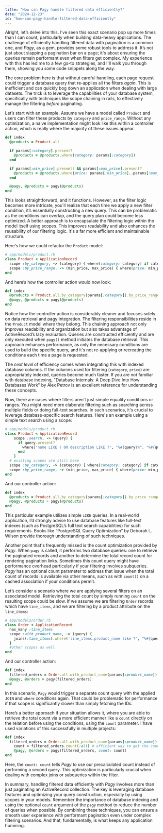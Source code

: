 ```yaml
---
title: "How can Pagy handle filtered data efficiently?"
date: "2024-12-23"
id: "how-can-pagy-handle-filtered-data-efficiently"
---
```


Alright, let’s delve into this. I’ve seen this exact scenario pop up more times than I can count, particularly when building data-heavy applications. The challenge of efficiently handling filtered data with pagination is a common one, and *Pagy*, as a gem, provides some robust tools to address it. It’s not just about slapping a pagination bar on a page; it's about ensuring the queries remain performant even when filters get complex. My experience with this has led me to a few go-to strategies, and I'll walk you through them, showing you some code snippets along the way.

The core problem here is that without careful handling, each page request could trigger a database query that re-applies all the filters *again*. This is inefficient and can quickly bog down an application when dealing with large datasets. The trick is to leverage the capabilities of your database system, specifically with techniques like scope chaining in rails, to effectively manage the filtering *before* paginating.

Let’s start with an example. Assume we have a model called `Product` and users can filter these products by `category` and `price_range`. Without any optimization, a naive implementation might look like this within a controller action, which is really where the majority of these issues appear.

```ruby
def index
  @products = Product.all

  if params[:category].present?
    @products = @products.where(category: params[:category])
  end

  if params[:min_price].present? && params[:max_price].present?
    @products = @products.where(price: params[:min_price]..params[:max_price])
  end

  @pagy, @products = pagy(@products)
end
```

This looks straightforward, and it functions. However, as the filter logic becomes more intricate, you'll realize that each time we apply a new filter condition, it’s essentially constructing a new query. This can be problematic as the conditions can overlap, and the query plan could become less optimized. A better approach is to encapsulate the filtering logic within the model itself using scopes. This improves readability and also enhances the reusability of our filtering logic. It's a far more efficient and maintainable structure.

Here's how we could refactor the `Product` model:

```ruby
# app/models/product.rb
class Product < ApplicationRecord
  scope :by_category, -> (category) { where(category: category) if category.present? }
  scope :by_price_range, -> (min_price, max_price) { where(price: min_price..max_price) if min_price.present? && max_price.present? }
end
```

And here’s how the controller action would now look:

```ruby
def index
  @products = Product.all.by_category(params[:category]).by_price_range(params[:min_price], params[:max_price])
  @pagy, @products = pagy(@products)
end
```

Notice how the controller action is considerably cleaner and focuses solely on data retrieval and pagy integration. The filtering responsibilities reside in the `Product` model where they belong. This chaining approach not only improves readability and organization but also takes advantage of ActiveRecord’s lazy evaluation. Queries are constructed efficiently and are only executed when `pagy()` method initiates the database retrieval. This approach enhances performance, as only the necessary conditions are used to build the specific query, and it's not re-applying or recreating the conditions each time a page is requested.

The *next level* of efficiency comes when integrating this with indexed database columns. If the columns used for filtering (`category`, `price`) are appropriately indexed, queries become much faster. If you are not familiar with database indexing, "Database Internals: A Deep Dive Into How Databases Work" by Alex Petrov is an excellent reference for understanding these concepts.

Now, there are cases where filters aren’t just simple equality conditions or ranges. You might need more elaborate filtering such as searching across multiple fields or doing full-text searches. In such scenarios, it's crucial to leverage database-specific search features. Here's an example using a simple text search using a scope:

```ruby
# app/models/product.rb
class Product < ApplicationRecord
    scope :search, -> (query) {
      if query.present?
        where("name LIKE ? OR description LIKE ?", "%#{query}%", "%#{query}%")
      end
    }
  # existing scopes are still here
  scope :by_category, -> (category) { where(category: category) if category.present? }
  scope :by_price_range, -> (min_price, max_price) { where(price: min_price..max_price) if min_price.present? && max_price.present? }
end

```
And our controller action:

```ruby
def index
  @products = Product.all.by_category(params[:category]).by_price_range(params[:min_price], params[:max_price]).search(params[:query])
  @pagy, @products = pagy(@products)
end
```

This particular example utilizes simple `LIKE` queries. In a real-world application, I’d strongly advise to use database features like full-text indexes (such as PostgreSQL’s full text search capabilities) for such requirements. Books like “PostgreSQL Query Optimization” by Deborah L. Wilson provide thorough understanding of such techniques.

Another point that's frequently missed is the count optimization provided by *Pagy*. When `pagy` is called, it performs two database queries: one to retrieve the paginated records and another to determine the total record count for rendering pagination links. Sometimes this count query might have performance overhead particularly if your filtering involves subqueries. *Pagy* has an optional count parameter to address that issue when the total count of records is available via other means, such as with `count()` on a cached association if your conditions permit.

Let’s consider a scenario where we are applying several filters on an associated model. Retrieving the total count by simply running `count` on the resulting scope could be slow. If we assume we are filtering `Order` records which have `line_items`, and we are filtering by a product attribute on the `line_items`:

```ruby
# app/models/order.rb
class Order < ApplicationRecord
  has_many :line_items
  scope :with_product_name, -> (query) {
    joins(:line_items).where('line_items.product_name like ?', "%#{query}%") if query.present?
  }
  #other scopes as well
end
```

And our controller action:

```ruby
def index
  filtered_orders = Order.all.with_product_name(params[:product_name]).where(order_date: 1.year.ago..Date.today)
  @pagy, @orders = pagy(filtered_orders)
end
```

In this scenario, `Pagy` would trigger a separate count query with the applied `JOIN` and `where` conditions again. That could be problematic for performance if that scope is significantly slower than simply fetching the IDs.

Here’s a better approach if your situation allows it, where you are able to retrieve the total count via a more efficient manner like a `count` directly on the relation before using the conditions, using the `count` parameter. I have used variations of this successfully in multiple projects:

```ruby
def index
  filtered_orders = Order.all.with_product_name(params[:product_name]).where(order_date: 1.year.ago..Date.today)
    count = filtered_orders.count(:all) # efficient way to get the count
    @pagy, @orders = pagy(filtered_orders, count: count)
end
```

Here, the `count: count` tells *Pagy* to use our precalculated count instead of performing a second query. This optimization is particularly crucial when dealing with complex joins or subqueries within the filter.

In summary, handling filtered data efficiently with *Pagy* involves more than just paginating an ActiveRecord collection. The key is leveraging database features and optimizing your query construction, especially by using scopes in your models. Remember the importance of database indexing and using the optional `count` argument of the `pagy` method to reduce the number of queries when possible. By combining these techniques, you can ensure a smooth user experience with performant pagination even under complex filtering scenarios. And that, fundamentally, is what keeps any application humming.
